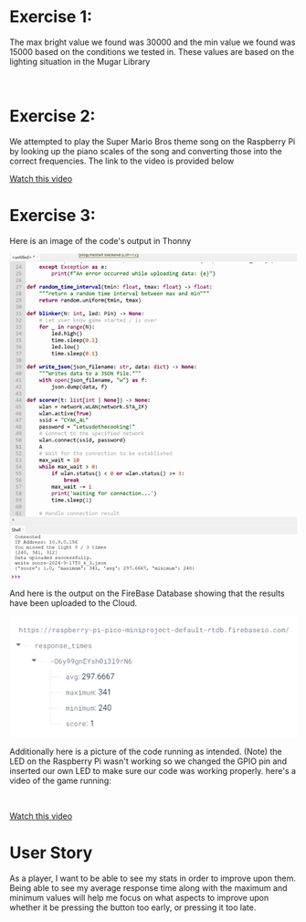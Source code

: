 <h1>Exercise 1:</h1>
<p>The max bright value we found was 30000 and the min value we found was 15000 based on the conditions we tested in. These values are based on the lighting situation in the Mugar Library </p> <br>

<h1>Exercise 2:</h1>
<p> We attempted to play the Super Mario Bros theme song on the Raspberry Pi by looking up the piano scales of the song and converting those into the correct frequencies. The link to the video is provided below </p>
<a href="https://youtube.com/shorts/smRVugRtz5Y?si=tWq4C7iFbRVYKlKY">Watch this video</a> <br>

<h1>Exercise 3:</h1>
<p>Here is an image of the code's output in Thonny </p>

![Alt text](https://github.com/kcheb27/2024-mini/blob/main/PictureOfDBCode.png) <br>
<p>And here is the output on the FireBase Database showing that the results have been uploaded to the Cloud. </p>

![Alt text](https://github.com/kcheb27/2024-mini/blob/main/UploadedResultsOnFireBase.png) <br>

<p>Additionally here is a picture of the code running as intended. (Note) the LED on the Raspberry Pi wasn't working so we changed the GPIO pin and inserted our own LED to make sure our code was working properly.
here's a video of the game running: </p> <br>

<a href="https://youtube.com/shorts/pfEmxIS5aKE?si=3Nqhn3Z7IR_voLT-">Watch this video</a><br>

<h1> User Story </h1>
<p> As a player, I want to be able to see my stats in order to improve upon them. Being able to see my average response time along with the maximum and minimum values will help me focus on what aspects to improve upon whether it be pressing the button too early, or pressing it too late. </p>
